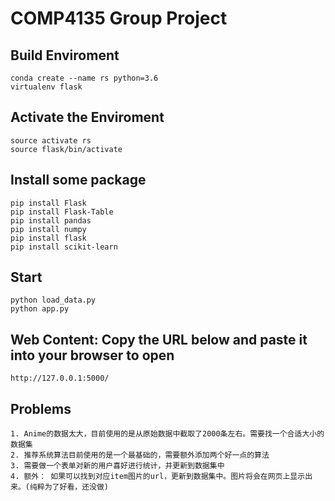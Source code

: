 # COMP4135 Group Project

## Build Enviroment
```
conda create --name rs python=3.6
virtualenv flask
```
## Activate the Enviroment
```
source activate rs
source flask/bin/activate
```
## Install some package
```
pip install Flask
pip install Flask-Table
pip install pandas
pip install numpy
pip install flask
pip install scikit-learn
```

## Start
```
python load_data.py
python app.py
```

## Web Content: Copy the URL below and paste it into your browser to open
```
http://127.0.0.1:5000/
```

## Problems
```
1. Anime的数据太大，目前使用的是从原始数据中截取了2000条左右。需要找一个合适大小的数据集
2. 推荐系统算法目前使用的是一个最基础的，需要额外添加两个好一点的算法
3. 需要做一个表单对新的用户喜好进行统计，并更新到数据集中
4. 额外： 如果可以找到对应item图片的url，更新到数据集中。图片将会在网页上显示出来。(纯粹为了好看，还没做)
```
